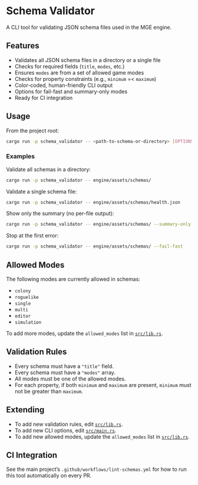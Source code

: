 # Schema Validator

A CLI tool for validating JSON schema files used in the MGE engine.

## Features

- Validates all JSON schema files in a directory or a single file
- Checks for required fields (`title`, `modes`, etc.)
- Ensures `modes` are from a set of allowed game modes
- Checks for property constraints (e.g., `minimum` =< `maximum`)
- Color-coded, human-friendly CLI output
- Options for fail-fast and summary-only modes
- Ready for CI integration

## Usage

From the project root:

```bash
cargo run -p schema_validator -- <path-to-schema-or-directory> [OPTIONS]
```

### Examples

Validate all schemas in a directory:

```bash
cargo run -p schema_validator -- engine/assets/schemas/
```

Validate a single schema file:

```bash
cargo run -p schema_validator -- engine/assets/schemas/health.json
```

Show only the summary (no per-file output):

```bash
cargo run -p schema_validator -- engine/assets/schemas/ --summary-only
```

Stop at the first error:

```bash
cargo run -p schema_validator -- engine/assets/schemas/ --fail-fast
```

## Allowed Modes

The following modes are currently allowed in schemas:

- `colony`
- `roguelike`
- `single`
- `multi`
- `editor`
- `simulation`

To add more modes, update the `allowed_modes` list in [`src/lib.rs`](src/lib.rs).

## Validation Rules

- Every schema must have a `"title"` field.
- Every schema must have a `"modes"` array.
- All modes must be one of the allowed modes.
- For each property, if both `minimum` and `maximum` are present, `minimum` must not be greater than `maximum`.

## Extending

- To add new validation rules, edit [`src/lib.rs`](src/lib.rs).
- To add new CLI options, edit [`src/main.rs`](src/main.rs).
- To add new allowed modes, update the `allowed_modes` list in [`src/lib.rs`](src/lib.rs).

## CI Integration

See the main project’s `.github/workflows/lint-schemas.yml` for how to run this tool automatically on every PR.
